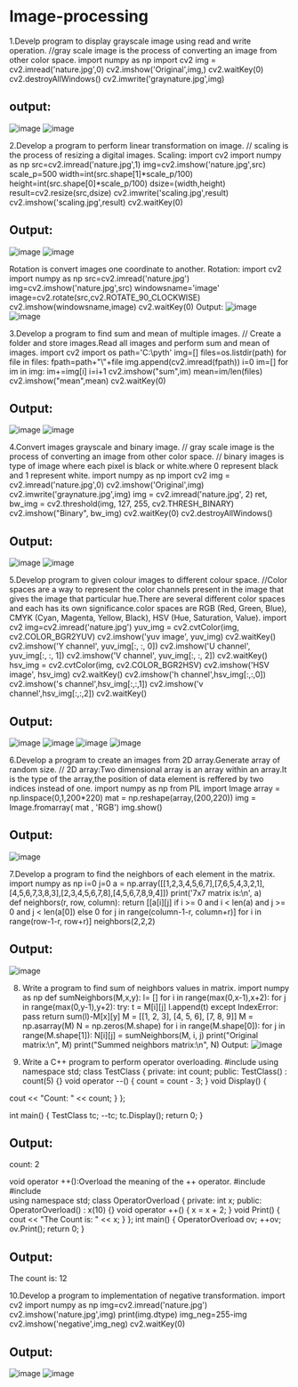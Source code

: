 # Image-processing
1.Develp program to display grayscale image using read and write operation.
//gray scale image is the process of converting an image from other color space.
import numpy as np
import cv2
img = cv2.imread('nature.jpg',0)
cv2.imshow('Original',img,)
cv2.waitKey(0)
cv2.destroyAllWindows()
cv2.imwrite('graynature.jpg',img)
## output:
![image](https://user-images.githubusercontent.com/72437208/104428673-c43c0080-55aa-11eb-832e-b04d75df9e75.png)
![image](https://user-images.githubusercontent.com/72437208/104424592-94d6c500-55a5-11eb-9db9-35ccfad4e4cd.png)

2.Develop a program to perform linear transformation on image.
// scaling is the process of resizing a digital images.
Scaling:
import cv2
import numpy as np
src=cv2.imread('nature.jpg',1)
img=cv2.imshow('nature.jpg',src)
scale_p=500
width=int(src.shape[1]*scale_p/100)
height=int(src.shape[0]*scale_p/100)
dsize=(width,height)
result=cv2.resize(src,dsize)
cv2.imwrite('scaling.jpg',result)
cv2.imshow('scaling.jpg',result)
cv2.waitKey(0)
##  Output:
![image](https://user-images.githubusercontent.com/72437208/104428673-c43c0080-55aa-11eb-832e-b04d75df9e75.png)
![image](https://user-images.githubusercontent.com/72437208/104426450-f6982e80-55a7-11eb-9df3-2e58fa883d9c.png)

Rotation is convert images one coordinate to another.
Rotation:
import cv2
import numpy as np
src=cv2.imread('nature.jpg')
img=cv2.imshow('nature.jpg',src)
windowsname='image'
image=cv2.rotate(src,cv2.ROTATE_90_CLOCKWISE)
cv2.imshow(windowsname,image)
cv2.waitKey(0)
Output:
![image](https://user-images.githubusercontent.com/72437208/104428673-c43c0080-55aa-11eb-832e-b04d75df9e75.png)
![image](https://user-images.githubusercontent.com/72437208/104427222-006e6180-55a9-11eb-95f2-4a8108d2a254.png)

3.Develop a program to find sum and mean of multiple images.
// Create a folder and store images.Read all images and perform sum and mean of images.
import cv2 
import os
path='C:\pyth'
img=[]
files=os.listdir(path)
for file in files:
    fpath=path+"\\"+file
    img.append(cv2.imread(fpath))
i=0
im=[]
for im in img:
    im+=img[i]
    i=i+1
cv2.imshow("sum",im)
mean=im/len(files)
cv2.imshow("mean",mean)
cv2.waitKey(0)
##  Output:
![image](https://user-images.githubusercontent.com/72437208/104429879-17fb1980-55ac-11eb-9c95-d2579bbd2eb8.png)
![image](https://user-images.githubusercontent.com/72437208/104430224-6ad4d100-55ac-11eb-8896-7d1a259674ae.png)

4.Convert images grayscale and binary image.
// gray scale image is the process of converting an image from other color space.
// binary images is type of image where each pixel is black or white.where 0 represent black and 1 represent white.
import numpy as np
import cv2
img = cv2.imread('nature.jpg',0)
cv2.imshow('Original',img)
cv2.imwrite('graynature.jpg',img)
img = cv2.imread('nature.jpg', 2) 
ret, bw_img = cv2.threshold(img, 127, 255, cv2.THRESH_BINARY) 
cv2.imshow("Binary", bw_img) 
cv2.waitKey(0)
cv2.destroyAllWindows()
##  Output:
![image](https://user-images.githubusercontent.com/72437208/104432837-6bbb3200-55af-11eb-98d8-a15554b13a9d.png)
![image](https://user-images.githubusercontent.com/72437208/104433079-acb34680-55af-11eb-9b80-54c18aae2d01.png)

5.Develop program to given colour images to different colour space.
//Color spaces are a way to represent the color channels present in the image that gives the image that particular hue.There are several different color spaces and each has its own significance.color spaces are RGB (Red, Green, Blue), CMYK (Cyan, Magenta, Yellow, Black), HSV (Hue, Saturation, Value).
import cv2
img=cv2.imread('nature.jpg')
yuv_img = cv2.cvtColor(img, cv2.COLOR_BGR2YUV)
cv2.imshow('yuv image', yuv_img)
cv2.waitKey()
cv2.imshow('Y channel', yuv_img[:, :, 0])
cv2.imshow('U channel', yuv_img[:, :, 1])
cv2.imshow('V channel', yuv_img[:, :, 2])
cv2.waitKey()
hsv_img = cv2.cvtColor(img, cv2.COLOR_BGR2HSV)
cv2.imshow('HSV image', hsv_img)
cv2.waitKey()
cv2.imshow('h channel',hsv_img[:,:,0])
cv2.imshow('s channel',hsv_img[:,:,1])
cv2.imshow('v channel',hsv_img[:,:,2])
cv2.waitKey()
##  Output: 
![image](https://user-images.githubusercontent.com/72437208/104434358-2435a580-55b1-11eb-8558-a8fb0094eb06.png)
![image](https://user-images.githubusercontent.com/72437208/104434643-75de3000-55b1-11eb-90a8-93555969233b.png)
![image](https://user-images.githubusercontent.com/72437208/104434791-aa51ec00-55b1-11eb-8a85-acd36d700804.png)
![image](https://user-images.githubusercontent.com/72437208/104435009-ea18d380-55b1-11eb-9b73-703a4b83f291.png)

6.Develop a program to create an images from 2D array.Generate array of random size.
// 2D array:Two dimensional array is an array within an array.It is the type of the array,the position of data element is reffered by two indices instead of one.
import numpy as np
from PIL import Image
array = np.linspace(0,1,200*220)
mat = np.reshape(array,(200,220))
img = Image.fromarray( mat , 'RGB')
img.show()
##  Output:
![image](https://user-images.githubusercontent.com/72437208/104435578-8f33ac00-55b2-11eb-8c20-e7d896f53481.png)

7.Develop a program to find the neighbors of each element in the matrix.
import numpy as np
i=0
j=0
a = np.array([[1,2,3,4,5,6,7],[7,6,5,4,3,2,1],[4,5,6,7,3,8,3],[2,3,4,5,6,7,8],[4,5,6,7,8,9,4]])
print('7x7 matrix is:\n', a)           
def neighbors(r, row, column):
     return [[a[i][j] if  i >= 0 and i < len(a) and j >= 0 and j < len(a[0]) else 0
                for j in range(column-1-r, column+r)]
                    for i in range(row-1-r, row+r)]
neighbors(2,2,2)

## Output:
![image](https://user-images.githubusercontent.com/72437208/104447021-39b2cb80-55c1-11eb-8cdb-1a4278cd407b.png)
 
8. Write a program to find sum of neighbors values in matrix.
import numpy as np
def sumNeighbors(M,x,y):
    l= []
    for i in range(max(0,x-1),x+2): 
        for j in range(max(0,y-1),y+2):
            try:
                t = M[i][j]
                l.append(t)
            except IndexError: 
                pass
    return sum(l)-M[x][y] 
M = [[1, 2, 3],
    [4, 5, 6],
    [7, 8, 9]] 
M = np.asarray(M)
N = np.zeros(M.shape)
for i in range(M.shape[0]):
    for j in range(M.shape[1]):
        N[i][j] = sumNeighbors(M, i, j)
print("Original matrix:\n", M)
print("Summed neighbors matrix:\n", N)
Output:
![image](https://user-images.githubusercontent.com/72437208/104446795-f8bab700-55c0-11eb-9cde-16ee6db543be.png)

9. Write a C++ program to perform operator overloading.
#include <iostream>
using namespace std;
class TestClass {
private:
int count;
public:
TestClass() : count(5) {}
void operator --() {
count = count - 3;
}
void Display() {

cout << "Count: " << count; }
};

int main() {
TestClass tc;
--tc;
tc.Display();
return 0;
}
## Output:
count: 2

void operator ++():Overload the meaning of the ++ operator.
#include <iostream>  
#include <iostream>  
using namespace std;
class OperatorOverload {
private:
int x;
public:
OperatorOverload() : x(10) {}
void operator ++() {
x = x + 2;
}
void Print() {
cout << "The Count is: " << x;
}
};
int main() {
OperatorOverload ov;
++ov;  
ov.Print();
return 0;
}
## Output:
The count is: 12

10.Develop a program to implementation of negative transformation.
import cv2
import numpy as np
img=cv2.imread('nature.jpg')
cv2.imshow('nature.jpg',img)
print(img.dtype)
img_neg=255-img
cv2.imshow('negative',img_neg)
cv2.waitKey(0)
## Output:
![image](https://user-images.githubusercontent.com/72437208/105329502-3c33a780-5bf7-11eb-9b69-cfa2e757ac63.png)
![image](https://user-images.githubusercontent.com/72437208/105329752-8157d980-5bf7-11eb-9ad0-b661768f0021.png)
